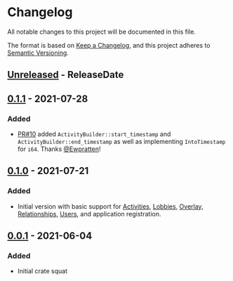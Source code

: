 # Changelog
All notable changes to this project will be documented in this file.

The format is based on [Keep a Changelog](https://keepachangelog.com/en/1.0.0/),
and this project adheres to [Semantic Versioning](https://semver.org/spec/v2.0.0.html).

<!-- next-header -->
## [Unreleased] - ReleaseDate
## [0.1.1] - 2021-07-28
### Added
- [PR#10](https://github.com/EmbarkStudios/discord-sdk/pull/10) added `ActivityBuilder::start_timestamp` and `ActivityBuilder::end_timestamp` as well as implementing `IntoTimestamp` for `i64`. Thanks [@Ewpratten](https://github.com/Ewpratten)!

## [0.1.0] - 2021-07-21
### Added
- Initial version with basic support for [Activities](https://discord.com/developers/docs/game-sdk/activities), [Lobbies](https://discord.com/developers/docs/game-sdk/lobbies), [Overlay](https://discord.com/developers/docs/game-sdk/overlay), [Relationships](https://discord.com/developers/docs/game-sdk/relationships), [Users](https://discord.com/developers/docs/game-sdk/users), and application registration.

## [0.0.1] - 2021-06-04
### Added
- Initial crate squat

<!-- next-url -->
[Unreleased]: https://github.com/EmbarkStudios/discord-sdk/compare/0.1.1...HEAD
[0.1.1]: https://github.com/EmbarkStudios/discord-sdk/compare/0.1.0...0.1.1
[0.1.0]: https://github.com/EmbarkStudios/discord-sdk/compare/0.0.1...0.1.0
[0.0.1]: https://github.com/EmbarkStudios/discord-sdk/releases/tag/0.0.1
